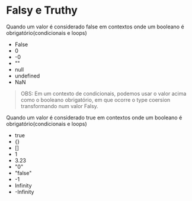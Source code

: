 # Falsy e Truthy

Quando um valor é considerado false em contextos onde um booleano é obrigatório(condicionais e loops)

* False
* 0
* -0
* ""
* null
* undefined
* NaN

> OBS: Em um contexto de condicionais, podemos usar o valor acima como o booleano obrigatório, em que ocorre o type coersion transformando num valor Falsy.

Quando um valor é considerado true em contextos onde um booleano é obrigatório(condicionais e loops)

* true
* {}
* []
* 1
* 3.23
* "0"
* "false"
* -1
* Infinity
* -Infinity
